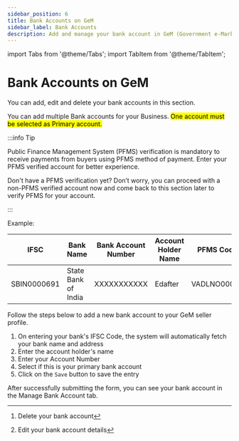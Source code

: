 ```yaml
---
sidebar_position: 6
title: Bank Accounts on GeM
sidebar_label: Bank Accounts
description: Add and manage your bank account in GeM (Government e-Marketplace) Seller Profile
---
```


import Tabs from '@theme/Tabs';
import TabItem from '@theme/TabItem';

# Bank Accounts on GeM
You can add, edit and delete your bank accounts in this section.

You can add multiple Bank accounts for your Business. <mark>One account must be selected as Primary account.</mark>

:::info Tip

Public Finance Management System (PFMS) verification is mandatory to receive payments from buyers using PFMS method of payment. Enter your PFMS verified account for better experience.

Don't have a PFMS verification yet? Don’t worry, you can proceed with a non-PFMS verified account now and come back to this section later to verify PFMS for your account.

:::

<Tabs>
<TabItem value="Manage Bank Account" label="Manage Bank Account">

Example:

| IFSC | Bank Name | Bank Account Number | Account Holder Name | PFMS Code | Is Primary? | ACTION |
| ----------- | ----------- | ----------- | ----------- | ----------- | ----------- | ----------- |
| SBIN0000691 | State Bank of India | XXXXXXXXXXX | Edafter| VADLNO00000 | Yes/NO | DELETE [^1]   EDIT [^2] |

</TabItem>
<TabItem value="Add new Bank Account" label="Add new Bank Account">

Follow the steps below to add a new bank account to your GeM seller profile.

1. On entering your bank's IFSC Code, the system will automatically fetch your bank name and address
2. Enter the account holder's name
3. Enter your Account Number
4. Select if this is your primary bank account
5. Click on the `Save` button to save the entry

After successfully submitting the form, you can see your bank account in the Manage Bank Account tab.

</TabItem>
</Tabs>

[^1]: Delete your bank account
[^2]: Edit your bank account details